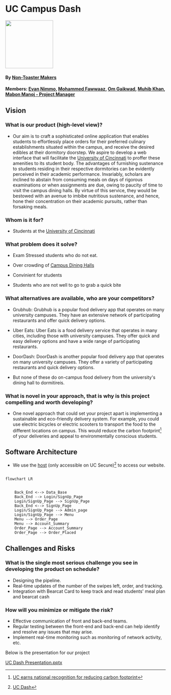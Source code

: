 # UC Campus Dash 
<img src="https://user-images.githubusercontent.com/62956430/219113442-0f0ddb3a-e7d4-40fe-9514-5a998bf450d8.gif" width="150" height="150">

#### By [Non-Toaster Makers](https://github.com/EECE3093C/team-project-nontoastermakers) ####
#### Members: [Evan Nimmo](https://www.linkedin.com/in/evan-nimmo/), [Mohammed Fawwaaz](https://www.linkedin.com/in/mfawwaaz/), [Om Gaikwad](https://www.linkedin.com/in/om-gaikwad/), [Muhib Khan](https://www.linkedin.com/in/muhibkhn/), [Mabon Manoj - Project Manager](https://www.linkedin.com/in/ninanmm/) ####

## Vision
### What is our product (high-level view)?
* Our aim is to craft a sophisticated online application that enables students to effortlessly place orders for their preferred culinary establishments situated within the campus, and receive the desired edibles at their dormitory doorstep. We aspire to develop a web interface that will facilitate the [University of Cincinnati](https://www.uc.edu/) to proffer these amenities to its student body. The advantages of furnishing sustenance to students residing in their respective dormitories can be evidently perceived in their academic performance. Invariably, scholars are inclined to abstain from consuming meals on days of rigorous examinations or when assignments are due, owing to paucity of time to visit the campus dining halls. By virtue of this service, they would be bestowed with an avenue to imbibe nutritious sustenance, and hence, hone their concentration on their academic pursuits, rather than forsaking meals.

### Whom is it for?
* Students at the [University of Cincinnati](https://www.uc.edu/)
### What problem does it solve?
* Exam Stressed students who do not eat.

* Over crowding of [Campus Dining Halls](https://www.uc.edu/campus-life/food.html)

* Convinient for students

* Students who are not well to go to grab a quick bite

### What alternatives are available, who are your competitors?
* Grubhub: Grubhub is a popular food delivery app that operates on many university campuses. They have an extensive network of participating restaurants and offer quick delivery options.

* Uber Eats: Uber Eats is a food delivery service that operates in many cities, including those with university campuses. They offer quick and easy delivery options and have a wide range of participating restaurants.

* DoorDash: DoorDash is another popular food delivery app that operates on many university campuses. They offer a variety of participating restaurants and quick delivery options.
* But none of these do on-campus food delivery from the university's dining hall to dormitireis.

### What is novel in your approach, that is why is this project compelling and worth developing?
* One novel approach that could set your project apart is implementing a sustainable and eco-friendly delivery system. For example, you could use electric bicycles or electric scooters to transport the food to the different locations on campus. This would reduce the carbon footprint[^1] of your deliveries and appeal to environmentally conscious students.

## Software Architecture
* We use the [host](http://10.63.7.167/) (only accessible on UC Secure)[^2] to access our website.
```mermaid

flowchart LR

  
    Back_End <--> Data_Base
    Back_End --> Login/SignUp_Page
    Login/SignUp_Page --> SignUp_Page 
    Back_End <--> SignUp_Page
    Login/SignUp_Page --> Admin_page
    Login/SignUp_Page --> Menu
    Menu --> Order_Page
    Menu --> Account_Summary
    Order_Page --> Account_Summary
    Order_Page --> Order_Placed
 ```
## Challenges and Risks
### What is the single most serious challenge you see in developing the product on schedule?
* Designing the pipeline.
* Real-time updates of the number of the swipes left, order, and tracking.
* Integration with Bearcat Card to keep track and read students' meal plan and bearcat cash

### How will you minimize or mitigate the risk?
* Effective communication of front and back-end teams.
* Regular testing between the front-end and back-end can help identify and resolve any issues that may arise.
* Implement real-time monitoring such as monitoring of network activity, etc.

Below is the presentation for our project

[UC Dash Presentation.pptx](https://github.com/EECE3093C/team-project-nontoastermakers/files/10751311/UC.Dash.Presentation.pptx)

    
[^1]: [UC earns national recognition for reducing carbon footprint](https://www.uc.edu/news/articles/n20924695/uc-earns-national-recognition-for-decade-of-reducing-carbon-footprint.html)
[^2]: [UC Dash](http://10.63.7.167/)

